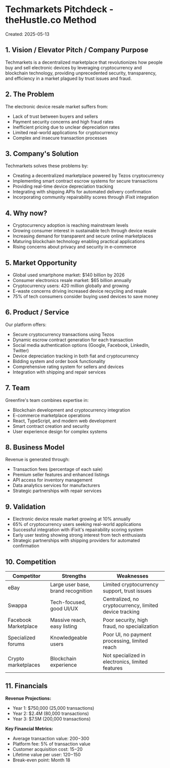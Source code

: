 # Techmarkets Pitchdeck - theHustle.co Method
Created: 2025-05-13

## 1. Vision / Elevator Pitch / Company Purpose
Techmarkets is a decentralized marketplace that revolutionizes how people buy and sell electronic devices by leveraging cryptocurrency and blockchain technology, providing unprecedented security, transparency, and efficiency in a market plagued by trust issues and fraud.

## 2. The Problem
The electronic device resale market suffers from:
- Lack of trust between buyers and sellers
- Payment security concerns and high fraud rates
- Inefficient pricing due to unclear depreciation rates
- Limited real-world applications for cryptocurrency
- Complex and insecure transaction processes

## 3. Company's Solution
Techmarkets solves these problems by:
- Creating a decentralized marketplace powered by Tezos cryptocurrency
- Implementing smart contract escrow systems for secure transactions
- Providing real-time device depreciation tracking
- Integrating with shipping APIs for automated delivery confirmation
- Incorporating community repairability scores through iFixit integration

## 4. Why now?
- Cryptocurrency adoption is reaching mainstream levels
- Growing consumer interest in sustainable tech through device resale
- Increasing demand for transparent and secure online marketplaces
- Maturing blockchain technology enabling practical applications
- Rising concerns about privacy and security in e-commerce

## 5. Market Opportunity
- Global used smartphone market: $140 billion by 2026
- Consumer electronics resale market: $65 billion annually
- Cryptocurrency users: 420 million globally and growing
- E-waste concerns driving increased device recycling and resale
- 75% of tech consumers consider buying used devices to save money

## 6. Product / Service
Our platform offers:
- Secure cryptocurrency transactions using Tezos
- Dynamic escrow contract generation for each transaction
- Social media authentication options (Google, Facebook, LinkedIn, Twitter)
- Device depreciation tracking in both fiat and cryptocurrency
- Bidding system and order book functionality
- Comprehensive rating system for sellers and devices
- Integration with shipping and repair services

## 7. Team
Greenfire's team combines expertise in:
- Blockchain development and cryptocurrency integration
- E-commerce marketplace operations
- React, TypeScript, and modern web development
- Smart contract creation and security
- User experience design for complex systems

## 8. Business Model
Revenue is generated through:
- Transaction fees (percentage of each sale)
- Premium seller features and enhanced listings
- API access for inventory management
- Data analytics services for manufacturers
- Strategic partnerships with repair services

## 9. Validation
- Electronic device resale market growing at 10% annually
- 65% of cryptocurrency users seeking real-world applications
- Successful integration with iFixit's repairability scoring system
- Early user testing showing strong interest from tech enthusiasts
- Strategic partnerships with shipping providers for automated confirmation

## 10. Competition
| Competitor | Strengths | Weaknesses |
|------------|-----------|------------|
| eBay | Large user base, brand recognition | Limited cryptocurrency support, trust issues |
| Swappa | Tech-focused, good UI/UX | Centralized, no cryptocurrency, limited device tracking |
| Facebook Marketplace | Massive reach, easy listing | Poor security, high fraud, no specialization |
| Specialized forums | Knowledgeable users | Poor UI, no payment processing, limited reach |
| Crypto marketplaces | Blockchain experience | Not specialized in electronics, limited features |

## 11. Financials
**Revenue Projections:**
- Year 1: $750,000 (25,000 transactions)
- Year 2: $2.4M (80,000 transactions)
- Year 3: $7.5M (200,000 transactions)

**Key Financial Metrics:**
- Average transaction value: $200-$300
- Platform fee: 5% of transaction value
- Customer acquisition cost: $15-$20
- Lifetime value per user: $120-$150
- Break-even point: Month 18 